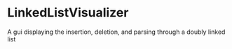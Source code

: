 # LinkedListVisualizer
A gui displaying the insertion, deletion, and parsing through a doubly linked list
